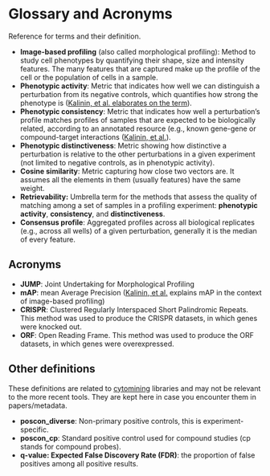 # Glossary and Acronyms

Reference for terms and their definition.

- **Image-based profiling** (also called morphological profiling): Method to study cell phenotypes by quantifying their shape, size and intensity features. The many features that are captured make up the profile of the cell or the population of cells in a sample.  
- **Phenotypic activity**: Metric that indicates how well we can distinguish a perturbation from its negative controls, which quantifies how strong the phenotype is ([Kalinin, et al. elaborates on the term](https://doi.org/10.1038/s41467-025-60306-2)).  
- **Phenotypic consistency**: Metric that indicates how well a perturbation’s profile  matches profiles of samples that are expected to be biologically related, according to an annotated resource (e.g., known gene-gene or compound-target interactions ([Kalinin, et al.](https://doi.org/10.1038/s41467-025-60306-2)).  
- **Phenotypic distinctiveness**: Metric showing how distinctive a perturbation is relative to the other perturbations in a given experiment (not limited to negative controls, as in phenotypic activity).  
- **Cosine similarity**: Metric capturing how close two vectors are. It assumes all the elements in them (usually features) have the same weight.  
- **Retrievability:** Umbrella term for the methods that assess the quality of matching among a set of samples in a profiling experiment: **phenotypic activity**, **consistency**, and **distinctiveness**.  
- **Consensus profile**: Aggregated profiles across all biological replicates (e.g., across all wells) of a given perturbation, generally it is the median of every feature.

## Acronyms

- **JUMP**: Joint Undertaking for Morphological Profiling  
- **mAP**: mean Average Precision ([Kalinin, et al.](https://doi.org/10.1038/s41467-025-60306-2) explains mAP in the context of image-based profiling)  
- **CRISPR**: Clustered Regularly Interspaced Short Palindromic Repeats. This method was used to produce the CRISPR datasets, in which genes were knocked out.  
- **ORF**: Open Reading Frame. This method was used to produce the ORF datasets, in which genes were overexpressed.

## Other definitions

These definitions are related to [cytomining](https://github.com/cytomining) libraries and may not be relevant to the more recent tools. They are kept here in case you encounter them in papers/metadata.

- **poscon\_diverse**: Non-primary positive controls, this is experiment-specific.  
- **poscon\_cp**: Standard positive control used for compound studies (cp stands for compound probes).  
- **q-value: Expected False Discovery Rate (FDR)**: the proportion of false positives among all positive results.

